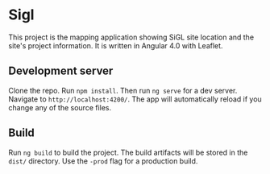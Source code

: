 # Sigl

This project is the mapping application showing SiGL site location and the site's project information. It is written in Angular 4.0 with Leaflet.

## Development server
Clone the repo. Run `npm install`. Then run `ng serve` for a dev server. Navigate to `http://localhost:4200/`. The app will automatically reload if you change any of the source files.

## Build

Run `ng build` to build the project. The build artifacts will be stored in the `dist/` directory. Use the `-prod` flag for a production build.
